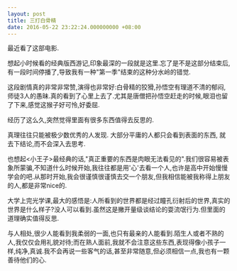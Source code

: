 ```yaml
---
layout: post
title: 三打白骨精
date: 2016-05-22 23:22:24.000000000 +08:00
---
```


最近看了这部电影.

想起小时候看的经典版西游记,印象最深的一段就是这里.忘了是不是这部分结束后,有一段时间停播了,导致我有一种"第一季"结束的这种分水岭的错觉.

这段剧情真的非常非常赞,演得也非常好:白骨精的狡猾,孙悟空有理道不清的郁闷,师徒3人的愚昧.真的看到了心里上去了.尤其是唐僧把孙悟空赶走的时候,眼泪也留了下来,感觉这猴子好可怜,好委屈.

经历了这么久,突然觉得里面有很多东西值得去反思的.

真理往往只能被极少数优秀的人发现. 大部分平庸的人都只会看到表面的东西, 就去下结论,而不会深入去思考.

也想起<小王子>最经典的话,"真正重要的东西是肉眼无法看见的".我们很容易被表象所蒙骗,不知道什么时候开始,我往往都是用'心'去看一个人,也许是高中开始慢慢学会的吧.从那时开始,我会很谨慎很谨慎去交一个朋友,但我相信能被我称得上朋友的人,都是非常nice的.

大学上完光学课,最大的感悟是:人所看到的世界都是经过瞳孔衍射后的世界,真实的世界是什么样子?没人可以看到.虽然这是撇开量级谈结论的耍流氓行为.但里面的道理确实值得反思.

与人相处,很少人能看到我柔弱的一面,也只有最亲的人能看到.陌生人或者不熟的人,我仅仅会用礼貌对待;而在熟人面前,我就不会注意这些东西,表现得像小孩子一样,纯净,真诚.我不会再说一些客气的话,甚至非常随意,但必须相信一点,我也有一颗善待他们的心.